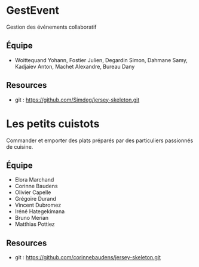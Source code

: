 # GestEvent

Gestion des événements collaboratif

## Équipe

* Woittequand Yohann, Fostier Julien, Degardin Simon, Dahmane Samy, Kadjaiev Anton, Machet Alexandre, Bureau Dany

## Resources

* git : https://github.com/Simdeg/jersey-skeleton.git

# Les petits cuistots

Commander et emporter des plats préparés par des particuliers passionnés de cuisine.

## Équipe

* Elora Marchand
* Corinne Baudens
* Olivier Capelle
* Grégoire Durand
* Vincent Dubromez
* Iréné Hategekimana
* Bruno Merian
* Matthias Pottiez 

## Resources

* git : https://github.com/corinnebaudens/jersey-skeleton.git

